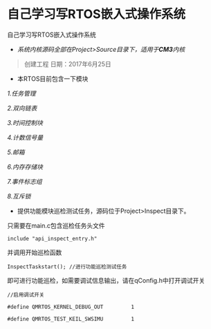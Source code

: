 # 自己学习写RTOS嵌入式操作系统

自己学习写RTOS嵌入式操作系统

* *系统内核源码全部在Project>Source目录下，适用于**CM3**内核*

> 创建工程  日期：2017年6月25日



- 本RTOS目前包含一下模块

*1.任务管理*

*2.双向链表*

*3.时间控制块*

*4.计数信号量*

*5.邮箱*

*6.内存存储块*

*7.事件标志组*

*8.互斥锁*

- 提供功能模块巡检测试任务，源码位于Project>Inspect目录下。

只需要在main.c包含巡检任务头文件

`include "api_inspect_entry.h"`

并调用开始巡检函数

`InspectTaskstart(); //进行功能巡检测试任务`

即可进行功能巡检，如需要调试信息输出，请在qConfig.h中打开调试开关

`//启用调试开关`

`#define QMRTOS_KERNEL_DEBUG_OUT         1`      

`#define QMRTOS_TEST_KEIL_SWSIMU         1`

